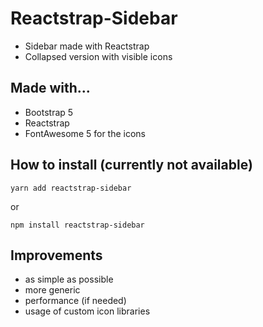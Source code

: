 # Reactstrap-Sidebar

- Sidebar made with Reactstrap
- Collapsed version with visible icons

## Made with...

- Bootstrap 5
- Reactstrap
- FontAwesome 5 for the icons

## How to install (currently not available)

```yarn add reactstrap-sidebar```

or

```npm install reactstrap-sidebar```

## Improvements

- as simple as possible
- more generic
- performance (if needed)
- usage of custom icon libraries